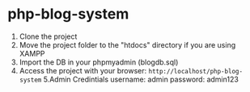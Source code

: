# php-blog-system

1. Clone the project
2. Move the project folder to the "htdocs" directory if you are using XAMPP
3. Import the DB in your phpmyadmin (blogdb.sql)
4. Access the project with your browser:
   `http://localhost/php-blog-system`
5.Admin Credintials 
username: admin 
password: admin123
